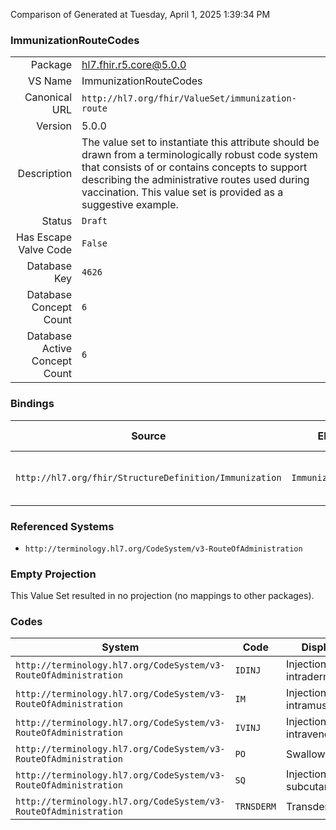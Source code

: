 Comparison of 
Generated at Tuesday, April 1, 2025 1:39:34 PM

### ImmunizationRouteCodes

|      |     |
| ---: | --- |
| Package | hl7.fhir.r5.core@5.0.0 |
| VS Name | ImmunizationRouteCodes |
| Canonical URL | `http://hl7.org/fhir/ValueSet/immunization-route` |
| Version | 5.0.0 |
| Description | The value set to instantiate this attribute should be drawn from a terminologically robust code system that consists of or contains concepts to support describing the administrative routes used during vaccination. This value set is provided as a suggestive example. |
| Status | `Draft` |
| Has Escape Valve Code | `False` |
| Database Key | `4626` |
| Database Concept Count | `6` |
| Database Active Concept Count | `6` |
### Bindings

| Source | Element | Binding | Strength | Element Short |
| ------ | ------- | ------- | -------- | ------------- |
| `http://hl7.org/fhir/StructureDefinition/Immunization` | `Immunization.route` | `http://hl7.org/fhir/ValueSet/immunization-route` | `Example` | How vaccine entered body |

### Referenced Systems

* `http://terminology.hl7.org/CodeSystem/v3-RouteOfAdministration`
### Empty Projection

This Value Set resulted in no projection (no mappings to other packages).

### Codes

| System | Code | Display |
| ------ | ---- | ------- |
| `http://terminology.hl7.org/CodeSystem/v3-RouteOfAdministration` | `IDINJ` | Injection, intradermal |
| `http://terminology.hl7.org/CodeSystem/v3-RouteOfAdministration` | `IM` | Injection, intramuscular |
| `http://terminology.hl7.org/CodeSystem/v3-RouteOfAdministration` | `IVINJ` | Injection, intravenous |
| `http://terminology.hl7.org/CodeSystem/v3-RouteOfAdministration` | `PO` | Swallow, oral |
| `http://terminology.hl7.org/CodeSystem/v3-RouteOfAdministration` | `SQ` | Injection, subcutaneous |
| `http://terminology.hl7.org/CodeSystem/v3-RouteOfAdministration` | `TRNSDERM` | Transdermal |
